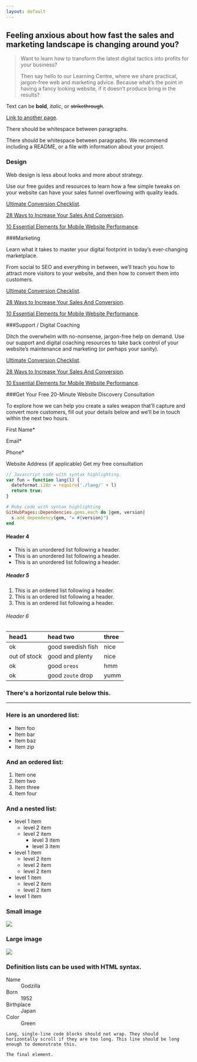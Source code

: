 ```yaml
---
layout: default
---
```


## [](#header-2)Feeling anxious about how fast the sales and marketing landscape is changing around you?

> Want to learn how to transform the latest digital tactics into profits for your business?
> 
> Then say hello to our Learning Centre, where we share practical, jargon-free web and marketing advice. Because what’s the point in having a fancy looking website, if it doesn’t produce bring in the results?

Text can be **bold**, _italic_, or ~~strikethrough~~.

[Link to another page](another-page).

There should be whitespace between paragraphs.

There should be whitespace between paragraphs. We recommend including a README, or a file with information about your project.

### [](#header-3)Design

Web design is less about looks and more about strategy.

Use our free guides and resources to learn how a few simple tweaks on your website can have your sales funnel overflowing with quality leads.

[Ultimate Conversion Checklist](another-page).

[28 Ways to Increase Your Sales And Conversion](another-page).

[10 Essential Elements for Mobile Website Performance](another-page).

###Marketing

Learn what it takes to master your digital footprint in today’s ever-changing marketplace.

From social to SEO and everything in between, we’ll teach you how to attract more visitors to your website, and then how to convert them into customers.

[Ultimate Conversion Checklist](another-page).

[28 Ways to Increase Your Sales And Conversion](another-page).

[10 Essential Elements for Mobile Website Performance](another-page).

###Support / Digital Coaching

Ditch the overwhelm with no-nonsense, jargon-free help on demand. Use our support and digital coaching resources to take back control of your website’s maintenance and marketing (or perhaps your sanity).

[Ultimate Conversion Checklist](another-page).

[28 Ways to Increase Your Sales And Conversion](another-page).

[10 Essential Elements for Mobile Website Performance](another-page).

###Get Your Free 20-Minute Website Discovery Consultation

To explore how we can help you create a sales weapon that’ll capture and convert more customers, fill out your details below and we’ll be in touch within the next two hours.
 
First Name*
  
Email*
 
Phone*
  
Website Address (if applicable)
 Get my free consultation


```js
// Javascript code with syntax highlighting.
var fun = function lang(l) {
  dateformat.i18n = require('./lang/' + l)
  return true;
}
```

```ruby
# Ruby code with syntax highlighting
GitHubPages::Dependencies.gems.each do |gem, version|
  s.add_dependency(gem, "= #{version}")
end
```

#### [](#header-4)Header 4

*   This is an unordered list following a header.
*   This is an unordered list following a header.
*   This is an unordered list following a header.

##### [](#header-5)Header 5

1.  This is an ordered list following a header.
2.  This is an ordered list following a header.
3.  This is an ordered list following a header.

###### [](#header-6)Header 6

| head1        | head two          | three |
|:-------------|:------------------|:------|
| ok           | good swedish fish | nice  |
| out of stock | good and plenty   | nice  |
| ok           | good `oreos`      | hmm   |
| ok           | good `zoute` drop | yumm  |

### There's a horizontal rule below this.

* * *

### Here is an unordered list:

*   Item foo
*   Item bar
*   Item baz
*   Item zip

### And an ordered list:

1.  Item one
1.  Item two
1.  Item three
1.  Item four

### And a nested list:

- level 1 item
  - level 2 item
  - level 2 item
    - level 3 item
    - level 3 item
- level 1 item
  - level 2 item
  - level 2 item
  - level 2 item
- level 1 item
  - level 2 item
  - level 2 item
- level 1 item

### Small image

![](https://assets-cdn.github.com/images/icons/emoji/octocat.png)

### Large image

![](https://guides.github.com/activities/hello-world/branching.png)


### Definition lists can be used with HTML syntax.

<dl>
<dt>Name</dt>
<dd>Godzilla</dd>
<dt>Born</dt>
<dd>1952</dd>
<dt>Birthplace</dt>
<dd>Japan</dd>
<dt>Color</dt>
<dd>Green</dd>
</dl>

```
Long, single-line code blocks should not wrap. They should horizontally scroll if they are too long. This line should be long enough to demonstrate this.
```

```
The final element.
```
